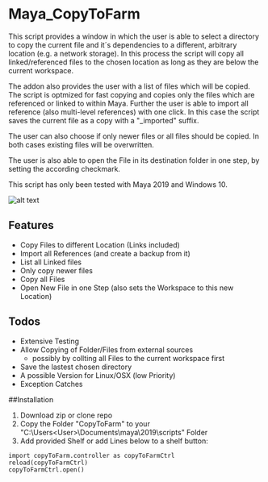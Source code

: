 # Maya_CopyToFarm

This script provides a window in which the user is able to select a directory to copy the current file and it´s dependencies to a different, arbitrary location (e.g. a network storage). In this process the script will copy all linked/referenced files to the chosen location as long as they are below the current workspace. 

The addon also provides the user with a list of files which will be copied. The script is optmized for fast copying and copies only the files which are referenced or linked to within Maya.  Further the user is able to import all reference (also multi-level references) with one click. In this case the script saves the current file as a copy with a "_imported" suffix. 

The user can also choose if only newer files or all files should be copied. In both cases existing files will be overwritten. 

The user is also able to open the File in its destination folder in one step, by setting the according checkmark. 

This script has only been tested with Maya 2019 and Windows 10. 


![alt text](https://github.com/eglaubauf/Maya_CopyToFarm/blob/master/images/Screenshot.png "The Provided UI by the Script")


## Features
- Copy Files to different Location (Links included)
- Import all References (and create a backup from it)
- List all Linked files
- Only copy newer files
- Copy all Files
- Open New File in one Step (also sets the Workspace to this new Location)


## Todos

- Extensive Testing
- Allow Copying of Folder/Files from external sources
  - possibly by collting all Files to the current workspace first
- Save the lastest chosen directory
- A possible Version for Linux/OSX (low Priority)
- Exception Catches

##Installation

1. Download zip or clone repo
2. Copy the Folder "CopyToFarm" to your "C:\Users\<User>\Documents\maya\2019\scripts" Folder
3. Add provided Shelf or add Lines below to a shelf button:

```
import copyToFarm.controller as copyToFarmCtrl
reload(copyToFarmCtrl)
copyToFarmCtrl.open()
```